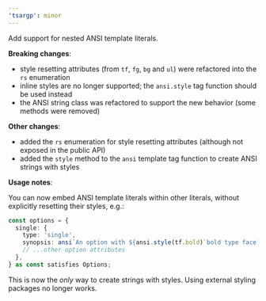```yaml
---
'tsargp': minor
---
```


Add support for nested ANSI template literals.

**Breaking changes**:

- style resetting attributes (from `tf`, `fg`, `bg` and `ul`) were refactored into the `rs` enumeration
- inline styles are no longer supported; the `ansi.style` tag function should be used instead
- the ANSI string class was refactored to support the new behavior (some methods were removed)

**Other changes**:

- added the `rs` enumeration for style resetting attributes (although not exposed in the public API)
- added the `style` method to the `ansi` template tag function to create ANSI strings with styles

**Usage notes**:

You can now embed ANSI template literals within other literals, without explicitly resetting their styles, e.g.:

```ts
const options = {
  single: {
    type: 'single',
    synopsis: ansi`An option with ${ansi.style(tf.bold)`bold type face`} and a number: ${1}.`,
    // ...other option attributes
  },
} as const satisfies Options;
```

This is now the _only_ way to create strings with styles. Using external styling packages no longer works.
